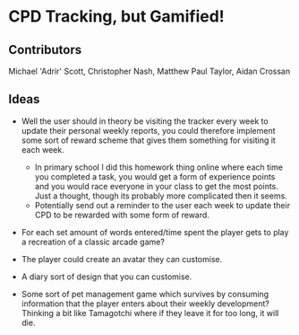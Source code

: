 # CPD Tracking, but Gamified!

## Contributors

Michael 'Adrir' Scott, 
Christopher Nash, 
Matthew Paul Taylor, 
Aidan Crossan

## Ideas
- Well the user should in theory be visiting the tracker every week to update their personal weekly reports, you could therefore implement some sort of reward scheme that gives them something for visiting it each week.
	- In primary school I did this homework thing online where each time you completed a task, you would get a form of experience points and you would race everyone in your class to get the most points. Just a thought, though its probably more complicated then it seems.
	- Potentially send out a reminder to the user each week to update their CPD to be rewarded with some form of reward.

- For each set amount of words entered/time spent the player gets to play a recreation of a classic arcade game?

- The player could create an avatar they can customise.

- A diary sort of design that you can customise.

- Some sort of pet management game which survives by consuming information that the player enters about their weekly development? Thinking a bit like Tamagotchi where if they leave it for too long, it will die.
